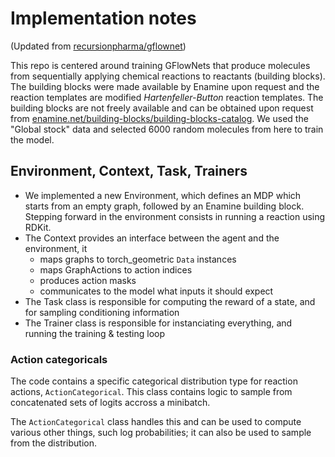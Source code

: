 # Implementation notes

(Updated from [recursionpharma/gflownet](https://github.com/recursionpharma/gflownet/blob/trunk/docs/implementation_notes.md))

This repo is centered around training GFlowNets that produce molecules from sequentially applying chemical reactions to reactants (building blocks). The building blocks were made available by Enamine upon request and the reaction templates are modified _Hartenfeller-Button_ reaction templates. The building blocks are not freely available and can be obtained upon request from [enamine.net/building-blocks/building-blocks-catalog](https://enamine.net/building-blocks/building-blocks-catalog). We used the "Global stock" data and selected 6000 random molecules from here to train the model.

## Environment, Context, Task, Trainers

- We implemented a new Environment, which defines an MDP which starts from an empty graph, followed by an Enamine building block. Stepping forward in the environment consists in running a reaction using RDKit.
- The Context provides an interface between the agent and the environment, it 
    - maps graphs to torch_geometric `Data` 
  instances
    - maps GraphActions to action indices
    - produces action masks
    - communicates to the model what inputs it should expect
- The Task class is responsible for computing the reward of a state, and for sampling conditioning information 
- The Trainer class is responsible for instanciating everything, and running the training & testing loop

### Action categoricals

The code contains a specific categorical distribution type for reaction actions, `ActionCategorical`. This class contains logic to sample from concatenated sets of logits accross a minibatch. 

The `ActionCategorical` class handles this and can be used to compute various other things, such log probabilities; it can also be used to sample from the distribution.

